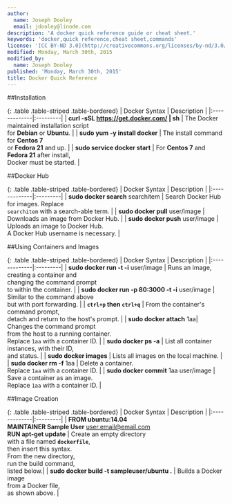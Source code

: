 ```yaml
---
author:
  name: Joseph Dooley
  email: jdooley@linode.com
description: 'A docker quick reference guide or cheat sheet.'
keywords: 'docker,quick reference,cheat sheet,commands'
license: '[CC BY-ND 3.0](http://creativecommons.org/licenses/by-nd/3.0/us/)'
modified: Monday, March 30th, 2015
modified_by:
  name: Joseph Dooley
published: 'Monday, March 30th, 2015'
title: Docker Quick Reference
---
```


##Installation

{: .table .table-striped .table-bordered} 
| Docker Syntax | Description | 
|:-------------|:---------| 
| **curl -sSL https://get.docker.com/ \| sh**    | The Docker maintained installation script<br> for **Debian** or **Ubuntu**.   | 
| **sudo yum -y install docker** | The install command for **Centos 7**<br> or **Fedora 21** and up. | 
| **sudo service docker start** | For **Centos 7** and **Fedora 21** after install,<br> Docker must be started.      |


##Docker Hub

{: .table .table-striped .table-bordered} 
| Docker Syntax | Description | 
|:-------------|:---------| 
| **sudo docker search** searchitem | Search Docker Hub for images. Replace <br>`searchitem` with a search-able term. |
| **sudo docker pull** user/image | Downloads an image from Docker Hub. |
| **sudo docker push** user/image | Uploads an image to Docker Hub. <br> A Docker Hub username is necessary. |


##Using Containers and Images


{: .table .table-striped .table-bordered} 
| Docker Syntax | Description | 
|:-------------|:---------| 
| **sudo docker run -t -i** user/image | Runs an image, creating a container and<br> changing the command prompt<br> to within the container. |
| **sudo docker run -p 80:3000 -t -i** user/image | Similar to the command above<br> but with port forwarding. |
| **`ctrl+p` then `ctrl+q`** | From the container's command prompt,<br> detach and return to the host's prompt. |
| **sudo docker attach** 1aa| Changes the command prompt<br> from the host to a running container.<br> Replace `1aa` with a container ID. |
| **sudo docker ps -a** | List all container instances, with their ID,<br> and status. |
| **sudo docker images** | Lists all images on the local machine. |
| **sudo docker rm -f** 1aa | Delete a container.<br> Replace `1aa` with a container ID. |
| **sudo docker commit** 1aa user/image | Save a container as an image.<br> Replace `1aa` with a container ID. |

##Image Creation

{: .table .table-striped .table-bordered} 
| Docker Syntax | Description | 
|:-------------|:---------| 
| **FROM ubuntu:14.04 <br> MAINTAINER Sample User** <user.email@email.com> <br> **RUN apt-get update** | Create an empty directory <br> with a file named **`dockerfile`**, <br> then insert this syntax. <br> From the new directory,<br> run the build command,<br> listed below.|
| **sudo docker build -t sampleuser/ubuntu .** | Builds a Docker image<br> from a Docker file,<br> as shown above. |





